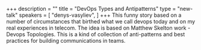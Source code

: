 +++
description = ""
title = "DevOps Types and Antipatterns"
type = "new-talk"
speakers = [
        "denys-vasyliev",
]
+++
This funny story based on a number of circumstances that birthed what we call devops today and on my real experiences in telecom. The idea is based on Matthew Skelton work - Devops Topologies. This is a kind of collection of anti-patterns and best practices for building communications in teams.